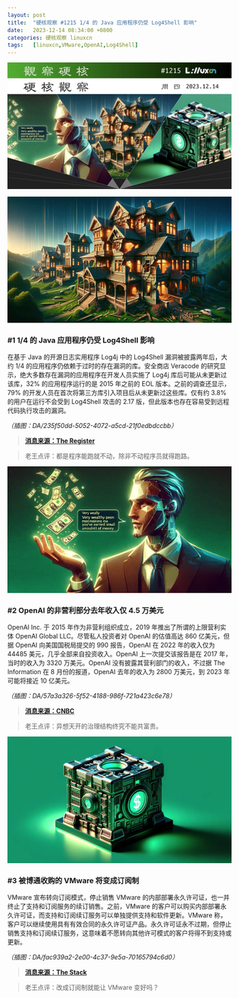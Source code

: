 ```yaml
---
layout: post
title:	"硬核观察 #1215 1/4 的 Java 应用程序仍受 Log4Shell 影响"
date:	2023-12-14 08:34:00 +0800 
categories:	硬核观察 linuxcn 
tags:	[linuxcn,VMware,OpenAI,Log4Shell]
---
```



![](/Asserts/Images/album/202312/14/083304zaao1oms118ok3ka.jpg)


![](/Asserts/Images/album/202312/14/083315m5j454j5coop0sj5.png)


### #1 1/4 的 Java 应用程序仍受 Log4Shell 影响


在基于 Java 的开源日志实用程序 Log4j 中的 Log4Shell 漏洞被披露两年后，大约 1/4 的应用程序仍依赖于过时的存在漏洞的库。安全商店 Veracode 的研究显示，绝大多数存在漏洞的应用程序在开发人员实施了 Log4j 库后可能从未更新过该库，32% 的应用程序运行的是 2015 年之前的 EOL 版本。之前的调查还显示，79% 的开发人员在首次将第三方库引入项目后从未更新过这些库。仅有约 3.8% 的用户在运行不会受到 Log4Shell 攻击的 2.17 版，但此版本也存在容易受到远程代码执行攻击的漏洞。


*（插图：DA/235f50dd-5052-4072-a5cd-21f0edbdccbb）*



> 
> **[消息来源：The Register](https://www.theregister.com/2023/12/11/log4j_vulnerabilities/)**
> 
> 
> 



> 
> 老王点评：都是程序能跑就不动，除非不动程序员就得跑路。
> 
> 
> 


![](/Asserts/Images/album/202312/14/083335drzxppqdgn5r550r.png)


### #2 OpenAI 的非营利部分去年收入仅 4.5 万美元


OpenAI Inc. 于 2015 年作为非营利组织成立，2019 年推出了所谓的上限营利实体 OpenAI Global LLC。尽管私人投资者对 OpenAI 的估值高达 860 亿美元，但据 OpenAI 向美国国税局提交的 990 报告，OpenAI 在 2022 年的收入仅为 44485 美元，几乎全部来自投资收入。OpenAI 上一次提交该报告是在 2017 年，当时的收入为 3320 万美元。OpenAI 没有披露其营利部门的收入，不过据 The Information 在 8 月份的报道，OpenAI 去年的收入为 2800 万美元，到 2023 年可能将接近 10 亿美元。


*（插图：DA/57a3a326-5f52-4188-986f-721a423c6e78）*



> 
> **[消息来源：CNBC](https://www.cnbc.com/2023/12/12/openai-nonprofit-arm-45000-in-2022-revenue-company-worth-billions.html)**
> 
> 
> 



> 
> 老王点评：异想天开的治理结构终究不能共富贵。
> 
> 
> 


![](/Asserts/Images/album/202312/14/083352mzcycfmzz2nxttc5.png)


### #3 被博通收购的 VMware 将变成订阅制


VMware 宣布转向订阅模式，停止销售 VMware 的内部部署永久许可证，也一并终止了支持和订阅服务的续订销售。之前，VMware 的客户可以购买内部部署永久许可证，而支持和订阅续订服务可以单独提供支持和软件更新。VMware 称，客户可以继续使用具有有效合同的永久许可证产品。永久许可证永不过期，但停止销售支持和订阅续订服务，这意味着不愿转向其他许可模式的客户将得不到支持或更新。


*（插图：DA/fac939a2-2e00-4c37-9e5a-70165794c6d0）*



> 
> **[消息来源：The Stack](https://www.thestack.technology/broadcom-is-killing-off-vmware-perpetual-licences-sns/)**
> 
> 
> 



> 
> 老王点评：改成订阅制就能让 VMware 变好吗？
> 
> 
>
